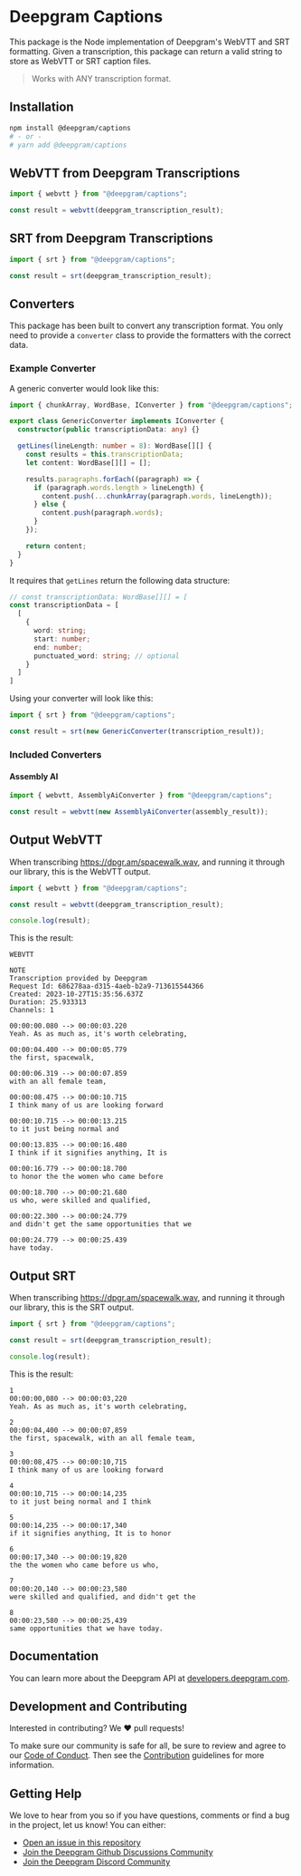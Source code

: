 # Deepgram Captions

This package is the Node implementation of Deepgram's WebVTT and SRT formatting. Given a transcription, this package can return a valid string to store as WebVTT or SRT caption files.

> Works with ANY transcription format.

## Installation

```bash
npm install @deepgram/captions
# - or -
# yarn add @deepgram/captions
```

## WebVTT from Deepgram Transcriptions

```ts
import { webvtt } from "@deepgram/captions";

const result = webvtt(deepgram_transcription_result);
```

## SRT from Deepgram Transcriptions

```ts
import { srt } from "@deepgram/captions";

const result = srt(deepgram_transcription_result);
```

## Converters

This package has been built to convert any transcription format. You only need to provide a `converter` class to provide the formatters with the correct data.

### Example Converter

A generic converter would look like this:

```ts
import { chunkArray, WordBase, IConverter } from "@deepgram/captions";

export class GenericConverter implements IConverter {
  constructor(public transcriptionData: any) {}

  getLines(lineLength: number = 8): WordBase[][] {
    const results = this.transcriptionData;
    let content: WordBase[][] = [];

    results.paragraphs.forEach((paragraph) => {
      if (paragraph.words.length > lineLength) {
        content.push(...chunkArray(paragraph.words, lineLength));
      } else {
        content.push(paragraph.words);
      }
    });

    return content;
  }
}
```

It requires that `getLines` return the following data structure:

```ts
// const transcriptionData: WordBase[][] = [
const transcriptionData = [
  [
    {
      word: string;
      start: number;
      end: number;
      punctuated_word: string; // optional
    }
  ]
]
```

Using your converter will look like this:

```ts
import { srt } from "@deepgram/captions";

const result = srt(new GenericConverter(transcription_result));
```

### Included Converters

#### Assembly AI

```ts
import { webvtt, AssemblyAiConverter } from "@deepgram/captions";

const result = webvtt(new AssemblyAiConverter(assembly_result));
```

## Output WebVTT

When transcribing https://dpgr.am/spacewalk.wav, and running it through our library, this is the WebVTT output.

```ts
import { webvtt } from "@deepgram/captions";

const result = webvtt(deepgram_transcription_result);

console.log(result);
```

This is the result:

```text
WEBVTT

NOTE
Transcription provided by Deepgram
Request Id: 686278aa-d315-4aeb-b2a9-713615544366
Created: 2023-10-27T15:35:56.637Z
Duration: 25.933313
Channels: 1

00:00:00.080 --> 00:00:03.220
Yeah. As as much as, it's worth celebrating,

00:00:04.400 --> 00:00:05.779
the first, spacewalk,

00:00:06.319 --> 00:00:07.859
with an all female team,

00:00:08.475 --> 00:00:10.715
I think many of us are looking forward

00:00:10.715 --> 00:00:13.215
to it just being normal and

00:00:13.835 --> 00:00:16.480
I think if it signifies anything, It is

00:00:16.779 --> 00:00:18.700
to honor the the women who came before

00:00:18.700 --> 00:00:21.680
us who, were skilled and qualified,

00:00:22.300 --> 00:00:24.779
and didn't get the same opportunities that we

00:00:24.779 --> 00:00:25.439
have today.
```

## Output SRT

When transcribing https://dpgr.am/spacewalk.wav, and running it through our library, this is the SRT output.

```ts
import { srt } from "@deepgram/captions";

const result = srt(deepgram_transcription_result);

console.log(result);
```

This is the result:

```text
1
00:00:00,080 --> 00:00:03,220
Yeah. As as much as, it's worth celebrating,

2
00:00:04,400 --> 00:00:07,859
the first, spacewalk, with an all female team,

3
00:00:08,475 --> 00:00:10,715
I think many of us are looking forward

4
00:00:10,715 --> 00:00:14,235
to it just being normal and I think

5
00:00:14,235 --> 00:00:17,340
if it signifies anything, It is to honor

6
00:00:17,340 --> 00:00:19,820
the the women who came before us who,

7
00:00:20,140 --> 00:00:23,580
were skilled and qualified, and didn't get the

8
00:00:23,580 --> 00:00:25,439
same opportunities that we have today.
```

## Documentation

You can learn more about the Deepgram API at [developers.deepgram.com](https://developers.deepgram.com/docs).

## Development and Contributing

Interested in contributing? We ❤️ pull requests!

To make sure our community is safe for all, be sure to review and agree to our
[Code of Conduct](./.github/CODE_OF_CONDUCT.md). Then see the
[Contribution](./.github/CONTRIBUTING.md) guidelines for more information.

## Getting Help

We love to hear from you so if you have questions, comments or find a bug in the
project, let us know! You can either:

- [Open an issue in this repository](https://github.com/deepgram/[reponame]/issues/new)
- [Join the Deepgram Github Discussions Community](https://github.com/orgs/deepgram/discussions)
- [Join the Deepgram Discord Community](https://discord.gg/xWRaCDBtW4)

[license]: LICENSE.txt
